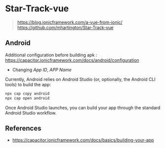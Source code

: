 # Star-Track-vue
> https://blog.ionicframework.com/a-vue-from-ionic/  
https://github.com/mhartington/Star-Track-vue
## Android
Additional configuration before building apk : https://capacitor.ionicframework.com/docs/android/configuration
- Changing _App ID_, _APP Name_

Currently, Android relies on Android Studio (or, optionally, the Android CLI tools) to build the app:
```bash
npx cap copy android
npx cap open android
```
Once Android Studio launches, you can build your app through the standard Android Studio workflow.


## References
- https://capacitor.ionicframework.com/docs/basics/building-your-app
